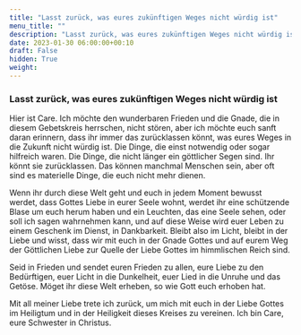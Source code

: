 ```yaml
---
title: "Lasst zurück, was eures zukünftigen Weges nicht würdig ist"
menu_title: ""
description: "Lasst zurück, was eures zukünftigen Weges nicht würdig ist"
date: 2023-01-30 06:00:00+00:10
draft: False
hidden: True
weight:
---
```

### Lasst zurück, was eures zukünftigen Weges nicht würdig ist

Hier ist Care. Ich möchte den wunderbaren Frieden und die Gnade, die in diesem Gebetskreis herrschen, nicht stören, aber ich möchte euch sanft daran erinnern, dass ihr immer das zurücklassen könnt, was eures Weges in die Zukunft nicht würdig ist.  Die Dinge, die einst notwendig oder sogar hilfreich waren. Die Dinge, die nicht länger ein göttlicher Segen sind. Ihr könnt sie zurücklassen. Das können manchmal Menschen sein, aber oft sind es materielle Dinge, die euch nicht mehr dienen.

Wenn ihr durch diese Welt geht und euch in jedem Moment bewusst werdet, dass Gottes Liebe in eurer Seele wohnt, werdet ihr eine schützende Blase um euch herum haben und ein Leuchten, das eine Seele sehen, oder soll ich sagen wahrnehmen kann, und auf diese Weise wird euer Leben zu einem Geschenk im Dienst, in Dankbarkeit. Bleibt also im Licht, bleibt in der Liebe und wisst, dass wir mit euch in der Gnade Gottes und auf eurem Weg der Göttlichen Liebe zur Quelle der Liebe Gottes im himmlischen Reich sind.

Seid in Frieden und sendet euren Frieden zu allen, eure Liebe zu den Bedürftigen, euer Licht in die Dunkelheit, euer Lied in die Unruhe und das Getöse. Möget ihr diese Welt erheben, so wie Gott euch erhoben hat.

Mit all meiner Liebe trete ich zurück, um mich mit euch in der Liebe Gottes im Heiligtum und in der Heiligkeit dieses Kreises zu vereinen. Ich bin Care, eure Schwester in Christus.
